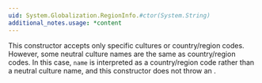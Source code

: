 ```yaml
---
uid: System.Globalization.RegionInfo.#ctor(System.String)
additional_notes.usage: *content
---
```


<p>This constructor accepts only specific cultures or country/region codes. However, some neutral culture names are the same as country/region codes. In this case, <code>name</code> is interpreted as a country/region code rather than a neutral culture name, and this constructor does not throw an <xref href="System.ArgumentException"></xref>.</p>


